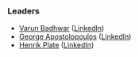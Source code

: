 ### Leaders
* [Varun Badhwar](mailto:v@endor.ai) ([LinkedIn](https://www.linkedin.com/in/vbadhwar/))
* [George Apostolopoulos](mailto:george@endor.ai) ([LinkedIn](https://www.linkedin.com/in/george-apostolopoulos-2336a8/))
* [Henrik Plate](mailto:henrik@endor.ai) ([LinkedIn](https://www.linkedin.com/in/henrikplate/))
